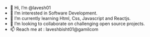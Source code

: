 - 👋 Hi, I’m @lavesh01
- 👀 I’m interested in Software Development.
- 🌱 I’m currently learning Html, Css, Javascript and Reactjs.
- 💞️ I’m looking to collaborate on challenging open source projects. 
- 📫 Reach me at : laveshbisht01@gamilcom
